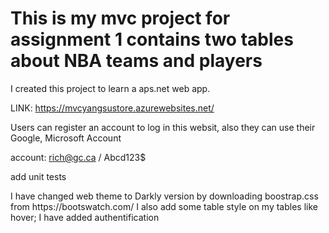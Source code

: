 <h1> 
This is my mvc project for assignment 1 contains two tables about NBA teams and players 
</h1>
<p>
I created this project to learn a aps.net web app.


LINK: https://mvcyangsustore.azurewebsites.net/

Users can register an account to log in this websit, also they can use their Google, Microsoft Account

account: rich@gc.ca / Abcd123$

add unit tests


</p>
<p>
I have changed web theme to Darkly version by downloading boostrap.css from https://bootswatch.com/ 
I also add some table style on my tables like hover;
I have added authentification 
</P>
